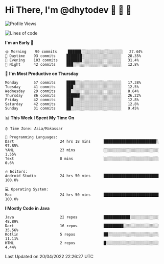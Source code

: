 # Hi There, I'm @dhytodev 👋 👋 👋

<!--
**DhytoDev/dhytodev** is a ✨ _special_ ✨ repository because its `README.md` (this file) appears on your GitHub profile.

Here are some ideas to get you started:

- 🔭 I’m currently working on ...
- 🌱 I’m currently learning ...
- 👯 I’m looking to collaborate on ...
- 🤔 I’m looking for help with ...
- 💬 Ask me about ...
- 📫 How to reach me: ...
- 😄 Pronouns: ...
- ⚡ Fun fact: ...
-->

<!--START_SECTION:waka-->
![Profile Views](http://img.shields.io/badge/Profile%20Views-3-blue)

![Lines of code](https://img.shields.io/badge/From%20Hello%20World%20I%27ve%20Written-134%20Thousand%20lines%20of%20code-blue)

**I'm an Early 🐤** 

```text
🌞 Morning    90 commits     ██████░░░░░░░░░░░░░░░░░░░   27.44% 
🌆 Daytime    93 commits     ███████░░░░░░░░░░░░░░░░░░   28.35% 
🌃 Evening    103 commits    ███████░░░░░░░░░░░░░░░░░░   31.4% 
🌙 Night      42 commits     ███░░░░░░░░░░░░░░░░░░░░░░   12.8%

```
📅 **I'm Most Productive on Thursday** 

```text
Monday       57 commits     ████░░░░░░░░░░░░░░░░░░░░░   17.38% 
Tuesday      41 commits     ███░░░░░░░░░░░░░░░░░░░░░░   12.5% 
Wednesday    29 commits     ██░░░░░░░░░░░░░░░░░░░░░░░   8.84% 
Thursday     86 commits     ██████░░░░░░░░░░░░░░░░░░░   26.22% 
Friday       42 commits     ███░░░░░░░░░░░░░░░░░░░░░░   12.8% 
Saturday     42 commits     ███░░░░░░░░░░░░░░░░░░░░░░   12.8% 
Sunday       31 commits     ██░░░░░░░░░░░░░░░░░░░░░░░   9.45%

```


📊 **This Week I Spent My Time On** 

```text
⌚︎ Time Zone: Asia/Makassar

💬 Programming Languages: 
Dart                     24 hrs 18 mins      ████████████████████████░   97.85% 
YAML                     23 mins             ░░░░░░░░░░░░░░░░░░░░░░░░░   1.55% 
Text                     8 mins              ░░░░░░░░░░░░░░░░░░░░░░░░░   0.6%

🔥 Editors: 
Android Studio           24 hrs 50 mins      █████████████████████████   100.0%

💻 Operating System: 
Mac                      24 hrs 50 mins      █████████████████████████   100.0%

```

**I Mostly Code in Java** 

```text
Java                     22 repos            ████████████░░░░░░░░░░░░░   48.89% 
Dart                     16 repos            █████████░░░░░░░░░░░░░░░░   35.56% 
Kotlin                   5 repos             ██░░░░░░░░░░░░░░░░░░░░░░░   11.11% 
HTML                     2 repos             █░░░░░░░░░░░░░░░░░░░░░░░░   4.44%

```



 Last Updated on 20/04/2022 22:26:27 UTC
<!--END_SECTION:waka-->

